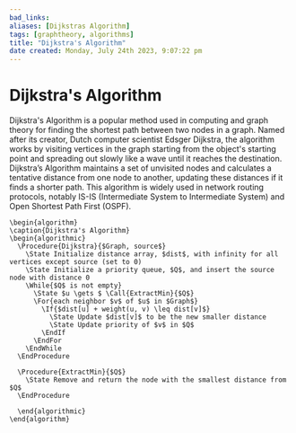 ```yaml
---
bad_links: 
aliases: [Dijkstras Algorithm]
tags: [graphtheory, algorithms]
title: "Dijkstra's Algorithm"
date created: Monday, July 24th 2023, 9:07:22 pm
---
```

# Dijkstra's Algorithm

Dijkstra's Algorithm is a popular method used in computing and graph theory for finding the shortest path between two nodes in a graph. Named after its creator, Dutch computer scientist Edsger Dijkstra, the algorithm works by visiting vertices in the graph starting from the object's starting point and spreading out slowly like a wave until it reaches the destination. Dijkstra’s Algorithm maintains a set of unvisited nodes and calculates a tentative distance from one node to another, updating these distances if it finds a shorter path. This algorithm is widely used in network routing protocols, notably IS-IS (Intermediate System to Intermediate System) and Open Shortest Path First (OSPF).

```pseudo
\begin{algorithm}
\caption{Dijkstra's Algorithm}
\begin{algorithmic}
  \Procedure{Dijkstra}{$Graph, source$}
	\State Initialize distance array, $dist$, with infinity for all vertices except source (set to 0)
	\State Initialize a priority queue, $Q$, and insert the source node with distance 0
	\While{$Q$ is not empty}
	  \State $u \gets $ \Call{ExtractMin}{$Q$}
	  \For{each neighbor $v$ of $u$ in $Graph$}
	    \If{$dist[u] + weight(u, v) \leq dist[v]$} 
		  \State Update $dist[v]$ to be the new smaller distance
		  \State Update priority of $v$ in $Q$
		\EndIf
	  \EndFor
	\EndWhile
  \EndProcedure
  
  \Procedure{ExtractMin}{$Q$}
    \State Remove and return the node with the smallest distance from $Q$
  \EndProcedure
  
  \end{algorithmic}
\end{algorithm}
```
